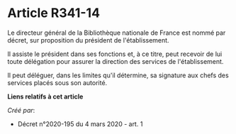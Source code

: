 # Article R341-14

Le directeur général de la Bibliothèque nationale de France est nommé par décret, sur proposition du président de
l'établissement.

Il assiste le président dans ses fonctions et, à ce titre, peut recevoir de lui toute délégation pour assurer la direction
des services de l'établissement.

Il peut déléguer, dans les limites qu'il détermine, sa signature aux chefs des services placés sous son autorité.

**Liens relatifs à cet article**

_Créé par_:

  - Décret n°2020-195 du 4 mars 2020 - art. 1
